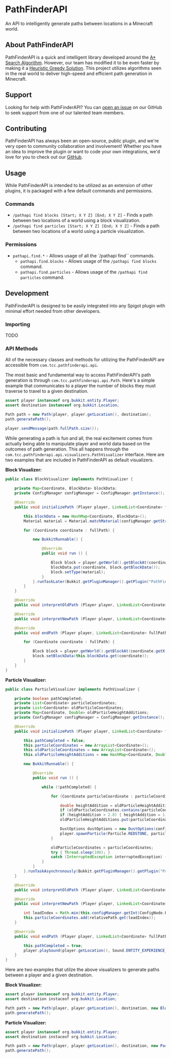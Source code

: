 # PathFinderAPI
An API to intelligently generate paths between locations in a Minecraft world.

## About PathFinderAPI
PathFinderAPI is a quick and intelligent library developed around the [A* Search Algorithm](https://en.wikipedia.org/wiki/A*_search_algorithm). However, our team has modified it to be even faster by making it a [Heuristic Greedy Solution](https://en.wikipedia.org/wiki/Greedy_algorithm). This project utilizes algorithms seen in the real world to deliver high-speed and efficient path generation in Minecraft.

## Support
Looking for help with PathFinderAPI? You can [open an issue](https://github.com/TheCrossboneColonies/PathFinderAPI/issues/new) on our GitHub to seek support from one of our talented team members.

## Contributing
PathFinderAPI has always been an open-source, public plugin, and we're very open to community collaboration and involvement! Whether you have an idea to improve the plugin or want to code your own integrations, we'd love for you to check out our [GitHub](https://github.com/TheCrossboneColonies/PathFinderAPI).

## Usage
While PathFinderAPI is intended to be utilized as an extension of other plugins, it is packaged with a few default commands and permissions.

### Commands
- `/pathapi find blocks [Start; X Y Z] [End; X Y Z]` - Finds a path between two locations of a world using a block visualization.
- `/pathapi find particles [Start; X Y Z] [End; X Y Z]` - Finds a path between two locations of a world using a particle visualization.

### Permissions
- `pathapi.find.*` - Allows usage of all the `/pathapi find`` commands.
    - `pathapi.find.blocks` - Allows usage of the `/pathapi find blocks` command.
    - `pathapi.find.particles` - Allows usage of the `/pathapi find particles` command.

## Development
PathFinderAPI is designed to be easily integrated into any Spigot plugin with minimal effort needed from other developers.

### Importing
TODO

### API Methods
All of the necessary classes and methods for utilizing the PathFinderAPI are accessible from `com.tcc.pathfinderapi.api`.

The most basic and fundamental way to access PathFinderAPI's path generation is through `com.tcc.pathfinderapi.api.Path`. Here's a simple example that communicates to a player the number of blocks they must traverse to travel to a given destination.

```java
assert player instanceof org.bukkit.entity.Player;
assert destination instanceof org.bukkit.Location;

Path path = new Path(player, player.getLocation(), destination);
path.generatePath();

player.sendMessage(path.fullPath.size());
```

While generating a path is fun and all, the real excitement comes from actually being able to manipulate player and world data based on the outcomes of path generation. This all happens through the `com.tcc.pathfinderapi.api.visualizers.PathVisualizer` interface. Here are two examples that are included in PathFinderAPI as default visualizers.

**Block Visualizer:**
```java
public class BlockVisualizer implements PathVisualizer {
    
    private Map<Coordinate, BlockData> blockData;
    private ConfigManager configManager = ConfigManager.getInstance();

    @Override
    public void initializePath (Player player, LinkedList<Coordinate> fullPath) {

        this.blockData = new HashMap<Coordinate, BlockData>();
        Material material = Material.matchMaterial(configManager.getString(ConfigNode.BLOCK_VISUALIZER_BLOCK_TYPE));

        for (Coordinate coordinate : fullPath) {

            new BukkitRunnable() {

                @Override
                public void run () {

                    Block block = player.getWorld().getBlockAt(coordinate.getX(), coordinate.getY(), coordinate.getZ());
                    blockData.put(coordinate, block.getBlockData());
                    block.setType(material);
                }
            }.runTaskLater(Bukkit.getPluginManager().getPlugin("PathFinderAPI"), this.configManager.getInt(ConfigNode.BLOCK_VISUALIZER_BLOCK_DELAY) * fullPath.indexOf(coordinate));
        }
    }

    @Override
    public void interpretOldPath (Player player, LinkedList<Coordinate> relativePath) {}

    @Override
    public void interpretNewPath (Player player, LinkedList<Coordinate> relativePath) {}

    @Override
    public void endPath (Player player, LinkedList<Coordinate> fullPath) {

        for (Coordinate coordinate : fullPath) {

            Block block = player.getWorld().getBlockAt(coordinate.getX(), coordinate.getY(), coordinate.getZ());
            block.setBlockData(this.blockData.get(coordinate));
        }
    }
}
```

**Particle Visualizer:**
```java
public class ParticleVisualizer implements PathVisualizer {

    private boolean pathCompleted;
    private List<Coordinate> particleCoordinates;
    private List<Coordinate> oldParticleCoordinates;
    private Map<Coordinate, Double> oldParticleHeightAdditions;
    private ConfigManager configManager = ConfigManager.getInstance();

    @Override
    public void initializePath (Player player, LinkedList<Coordinate> fullPath) {

        this.pathCompleted = false;
        this.particleCoordinates = new ArrayList<Coordinate>();
        this.oldParticleCoordinates = new ArrayList<Coordinate>();
        this.oldParticleHeightAdditions = new HashMap<Coordinate, Double>();

        new BukkitRunnable() {

            @Override
            public void run () {

                while (!pathCompleted) {

                    for (Coordinate particleCoordinate : particleCoordinates) {

                        double heightAddition = oldParticleHeightAdditions.getOrDefault(particleCoordinate, 1.25);
                        if (oldParticleCoordinates.contains(particleCoordinate)) { heightAddition += 0.025; }
                        if (heightAddition > 2.0) { heightAddition = 1.25; }
                        oldParticleHeightAdditions.put(particleCoordinate, heightAddition);

                        DustOptions dustOptions = new DustOptions(configManager.getColor(ConfigNode.PARTICLE_VISUALIZER_PARTICLE_COLOR), 1.0F);
                        player.spawnParticle(Particle.REDSTONE, particleCoordinate.getX(), particleCoordinate.getY() + heightAddition, particleCoordinate.getZ(), 50, dustOptions);
                    }

                    oldParticleCoordinates = particleCoordinates;
                    try { Thread.sleep(100); }
                    catch (InterruptedException interruptedException) { interruptedException.printStackTrace(); }
                }
            }
        }.runTaskAsynchronously(Bukkit.getPluginManager().getPlugin("PathFinderAPI"));
    }

    @Override
    public void interpretOldPath (Player player, LinkedList<Coordinate> relativePath) { this.particleCoordinates.clear(); }

    @Override
    public void interpretNewPath (Player player, LinkedList<Coordinate> relativePath) {

        int leadIndex = Math.min(this.configManager.getInt(ConfigNode.PARTICLE_VISUALIZER_PARTICLE_LEAD), relativePath.size() - 1);
        this.particleCoordinates.add(relativePath.get(leadIndex));
    }

    @Override
    public void endPath (Player player, LinkedList<Coordinate> fullPath) {

        this.pathCompleted = true;
        player.playSound(player.getLocation(), Sound.ENTITY_EXPERIENCE_ORB_PICKUP, 1, 1);
    }
}
```

Here are two examples that utilze the above visualizers to generate paths between a player and a given destination.

**Block Visualizer:**
```java
assert player instanceof org.bukkit.entity.Player;
assert destination instaceof org.bukkit.Location;

Path path = new Path(player, player.getLocation(), destination, new BlockVisualizer());
path.generatePath();
```

**Particle Visualizer:**
```java
assert player instanceof org.bukkit.entity.Player;
assert destination instaceof org.bukkit.Location;

Path path = new Path(player, player.getLocation(), destination, new ParticleVisualizer());
path.generatePath();
```
